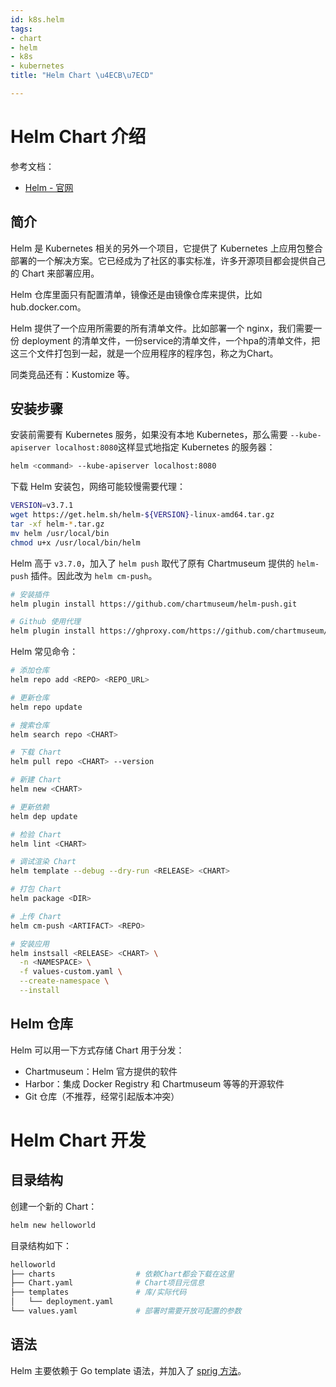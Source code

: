 ```yaml
---
id: k8s.helm
tags:
- chart
- helm
- k8s
- kubernetes
title: "Helm Chart \u4ECB\u7ECD"

---
```

# Helm Chart 介绍
参考文档：

+ [Helm - 官网](https://docs.helm.sh/zh/docs/)

## 简介
Helm 是 Kubernetes 相关的另外一个项目，它提供了 Kubernetes 上应用包整合部署的一个解决方案。它已经成为了社区的事实标准，许多开源项目都会提供自己的 Chart 来部署应用。

Helm 仓库里面只有配置清单，镜像还是由镜像仓库来提供，比如 hub.docker.com。

Helm 提供了一个应用所需要的所有清单文件。比如部署一个 nginx，我们需要一份 deployment 的清单文件，一份service的清单文件，一个hpa的清单文件，把这三个文件打包到一起，就是一个应用程序的程序包，称之为Chart。

同类竞品还有：Kustomize 等。

## 安装步骤
安装前需要有 Kubernetes 服务，如果没有本地 Kubernetes，那么需要 `--kube-apiserver localhost:8080`这样显式地指定 Kubernetes 的服务器：

```bash
helm <command> --kube-apiserver localhost:8080
```

下载 Helm 安装包，网络可能较慢需要代理：

```bash
VERSION=v3.7.1
wget https://get.helm.sh/helm-${VERSION}-linux-amd64.tar.gz
tar -xf helm-*.tar.gz
mv helm /usr/local/bin
chmod u+x /usr/local/bin/helm
```

Helm 高于 `v3.7.0`，加入了 `helm push` 取代了原有 Chartmuseum 提供的 `helm-push` 插件。因此改为 `helm cm-push`。

```bash
# 安装插件
helm plugin install https://github.com/chartmuseum/helm-push.git

# Github 使用代理
helm plugin install https://ghproxy.com/https://github.com/chartmuseum/helm-push.git
```

Helm 常见命令：

```bash
# 添加仓库
helm repo add <REPO> <REPO_URL>

# 更新仓库
helm repo update

# 搜索仓库
helm search repo <CHART>

# 下载 Chart
helm pull repo <CHART> --version

# 新建 Chart
helm new <CHART>

# 更新依赖
helm dep update

# 检验 Chart
helm lint <CHART>

# 调试渲染 Chart
helm template --debug --dry-run <RELEASE> <CHART>

# 打包 Chart
helm package <DIR>

# 上传 Chart
helm cm-push <ARTIFACT> <REPO>

# 安装应用
helm instsall <RELEASE> <CHART> \
  -n <NAMESPACE> \
  -f values-custom.yaml \
  --create-namespace \
  --install
```

## Helm 仓库
Helm 可以用一下方式存储 Chart 用于分发：

+ Chartmuseum：Helm 官方提供的软件
+ Harbor：集成 Docker Registry 和 Chartmuseum 等等的开源软件
+ Git 仓库（不推荐，经常引起版本冲突）

# Helm Chart 开发
## 目录结构
创建一个新的 Chart：

```bash
helm new helloworld
```

目录结构如下：

```bash
helloworld
├── charts                  # 依赖Chart都会下载在这里
├── Chart.yaml              # Chart项目元信息
├── templates               # 库/实际代码
│   └── deployment.yaml
└── values.yaml             # 部署时需要开放可配置的参数
```

## 语法
Helm 主要依赖于 Go template 语法，并加入了 [sprig 方法](https://masterminds.github.io/sprig/)。

